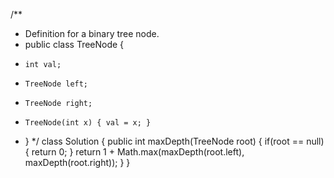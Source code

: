 /**
 * Definition for a binary tree node.
 * public class TreeNode {
 *     int val;
 *     TreeNode left;
 *     TreeNode right;
 *     TreeNode(int x) { val = x; }
 * }
 */
class Solution {
    public int maxDepth(TreeNode root) {
        if(root == null) {
        	return 0;
        }
        return 1 + Math.max(maxDepth(root.left), maxDepth(root.right));
    }
}

